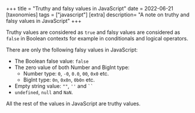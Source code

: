 +++
title = "Truthy and falsy values in JavaScript"
date = 2022-06-21
[taxonomies]
tags = ["javascript"]
[extra]
description= "A note on truthy and falsy values in JavaScript"
+++

Truthy values are considered as `true` and falsy values are considered as `false` in Boolean contexts for example in conditionals and logical operators.

There are only the following falsy values in JavaScript:

- The Boolean false value: `false`
- The zero value of both Number and BigInt type:
  - Number type: `0`, `-0`, `0.0`, `00`, `0x0` etc.
  - BigInt type: `0n`, `0x0n`, `0b0n` etc.
- Empty string value: `""`, `''` and ` `` `
- `undefined`, `null` and `NaN`.

All the rest of the values in JavaScript are truthy values.
